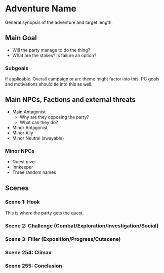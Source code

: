 # Adventure Name

General synopsis of the adventure and target length.

## Main Goal

- Will the party manage to do the thing?
- What are the stakes? Is failure an option?

### Subgoals

If applicable. Overall campaign or arc theme might factor into this. PC goals and motivations should tie into this as well.

## Main NPCs, Factions and external threats

- Main Antagonist
  - Why are they opposing the party?
  - What can they do?
- Minor Antagonist
- Minor Ally
- Minor Neutral (swayable)

### Minor NPCs

- Quest giver
- Innkeeper
- Three random names

## Scenes

### Scene 1: Hook

This is where the party gets the quest.

### Scene 2: Challenge (Combat/Exploration/Investigation/Social)

### Scene 3: Filler (Exposition/Progress/Cutscene)

### Scene 254: Climax

### Scene 255: Conclusion
